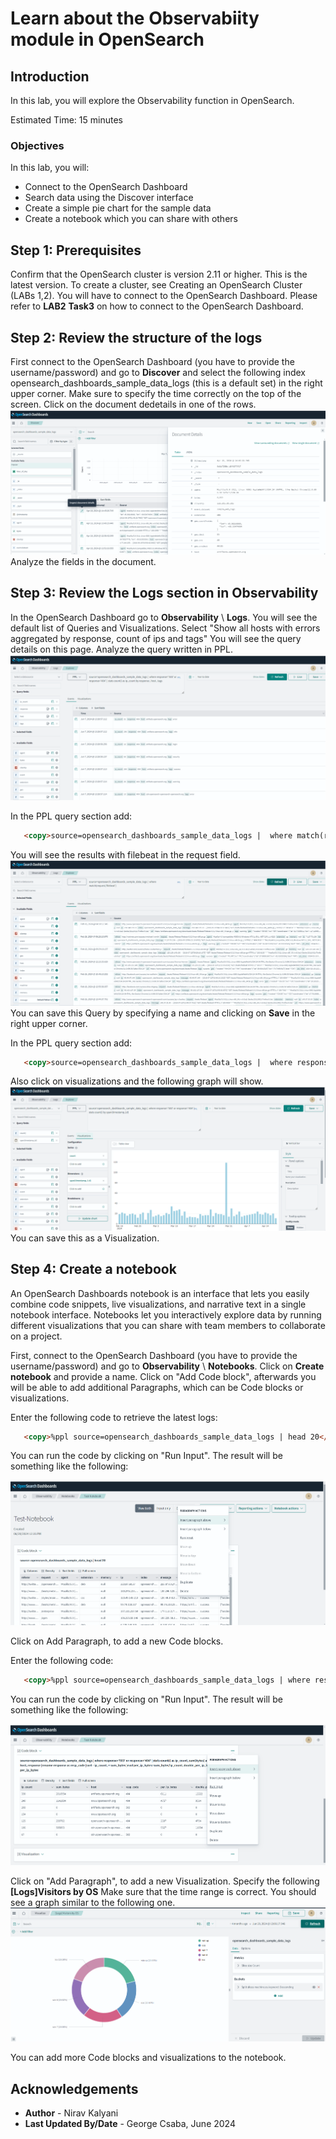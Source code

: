 # Learn about the Observabiity module in OpenSearch 

## Introduction

In this lab, you will explore the Observability function in OpenSearch.

Estimated Time: 15 minutes

### Objectives

In this lab, you will:
- Connect to the OpenSearch Dashboard
- Search data using the Discover interface
- Create a simple pie chart for the sample data
- Create a notebook which you can share with others

## Step 1: Prerequisites
Confirm that the OpenSearch cluster is version 2.11 or higher.  This is the latest version. To create a cluster, see Creating an OpenSearch Cluster (LABs 1,2). You will have to connect to the OpenSearch Dashboard.
Please refer to **LAB2** **Task3** on how to connect to the OpenSearch Dashboard.

## Step 2: Review the structure of the logs
First connect to the OpenSearch Dashboard (you have to provide the username/password) and go to **Discover** and select the following index opensearch_dashboards_sample_data_logs (this is a default set) in the right upper corner. Make sure to specify the time correctly on the top of the screen. Click on the document dedetails in one of the rows.  
   ![OpenSearch Dashboards - Document Details](../images/image-observability1.png)
Analyze the fields in the document.


## Step 3: Review the Logs section in Observability 
In the OpenSearch Dashboard  go to **Observability** \ **Logs**. You will see the default list of Queries and Visualizations. Select 
"Show all hosts with errors aggregated by response, count of ips and tags"
 You will see the query details on this page. Analyze the query written in PPL.  
   ![OpenSearch Dashboards - Document Details](../images/image-observability2.png)

In the PPL query section add:
```html
   <copy>source=opensearch_dashboards_sample_data_logs |  where match(request,'filebeat')</copy>
   ```
 You will see the results with filebeat in the request field.  
   ![OpenSearch Dashboards - Document Details](../images/image-observability3.png)
You can save this Query by specifying a name and clicking on **Save** in the right upper corner.

In the PPL query section add:
```html
   <copy>source=opensearch_dashboards_sample_data_logs |  where response='503' or response='404' |  stats count() by span(timestamp,1d)</copy>
   ```
Also click on visualizations and the following graph will show.
 ![OpenSearch Dashboards - Document Details](../images/image-observability4.png)
You can save this as a Visualization.


## Step 4: Create a notebook
An OpenSearch Dashboards notebook is an interface that lets you easily combine code snippets, live visualizations, and narrative text in a single notebook interface. Notebooks let you interactively explore data by running different visualizations that you can share with team members to collaborate on a project.


First, connect to the OpenSearch Dashboard (you have to provide the username/password) and go to **Observability** \ **Notebooks**. 
Click on **Create notebook** and provide a name. 
Click on "Add Code block", afterwards you will be able to add additional Paragraphs, which can be Code blocks or visualizations. 

Enter the following code to retrieve the latest logs:

```html
   <copy>%ppl source=opensearch_dashboards_sample_data_logs | head 20</copy>
```
You can run the code by clicking on "Run Input". The result will be something like the following:

 ![OpenSearch Dashboards - Document Details](../images/image-observability7.png)

Click on Add Paragraph, to add a new Code blocks. 

Enter the following code:

```html
   <copy>%ppl source=opensearch_dashboards_sample_data_logs | where response='503' or response='404' | stats count() as ip_count, sum(bytes) as sum_bytes by host, response |rename response as resp_code |sort - ip_count, + sum_bytes |eval per_ip_bytes=sum_bytes/ip_count, double_per_ip_bytes = 2 * per_ip_bytes</copy>
```
You can run the code by clicking on "Run Input". The result will be something like the following:

 ![OpenSearch Dashboards - Document Details](../images/image-observability8.png)

Click on "Add Paragraph", to add a new Visualization. Specify the following **[Logs]Visitors by OS**
Make sure that the time range is correct.
You should see a graph similar to the following one.
   ![OpenSearch Dashboards - Document Details](../images/image-observability9.png)

You can add more Code blocks and visualizations to the notebook.


## Acknowledgements

* **Author** - Nirav Kalyani
* **Last Updated By/Date** - George Csaba, June 2024